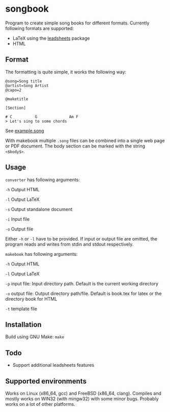 # songbook

Program to create simple song books for different formats. Currently following formats are supported:

* LaTeX using the [leadsheets](https://ctan.org/pkg/leadsheets) package
* HTML

## Format

The formatting is quite simple, it works the following way:

```
@song=Song title
@artist=Song Artist
@capo=2

@maketitle

[Section]

# C          G              Am F
> Let's sing to some chords
```

See [example.song](example.song)


With makebook multiple `.song` files can be combined into a single web page or PDF document. The body section can be marked with the string `<$body$>`.

## Usage

`converter` has following arguments:

`-h` Output HTML

`-l` Output LaTeX

`-s` Output standalone document

`-i` Input file

`-o` Output file

Either `-h` or `-l` have to be provided. If input or output file are omitted, the program reads and writes from stdin and stdout respectively.

`makebook` has following arguments:

`-h` Output HTML

`-l` Output LaTeX

`-p` input file: Input directory path. Default is the current working directory

`-o` output file: Output directory path/file. Default is book.tex for latex or the directory book for HTML

`-t` template file


## Installation

Build using GNU Make: `make`


## Todo

* Support additional leadsheets features

## Supported environments

Works on Linux (x86_64, gcc) and FreeBSD (x86_64, clang). Compiles and mostly works on WIN32 (with mingw32) with some minor bugs. Probably works on a lot of other platforms.
